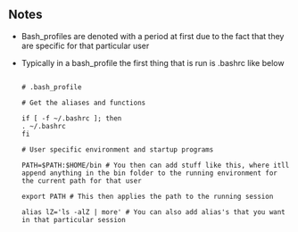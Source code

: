 ## Notes

- Bash_profiles are denoted with a period at first due to the fact that they are specific for that particular user
- Typically in a bash_profile the first thing that is run is .bashrc like below

  ```

  # .bash_profile

  # Get the aliases and functions

  if [ -f ~/.bashrc ]; then
  . ~/.bashrc
  fi

  # User specific environment and startup programs

  PATH=$PATH:$HOME/bin # You then can add stuff like this, where itll append anything in the bin folder to the running environment for the current path for that user

  export PATH # This then applies the path to the running session

  alias lZ='ls -alZ | more' # You can also add alias's that you want in that particular session
  ```
